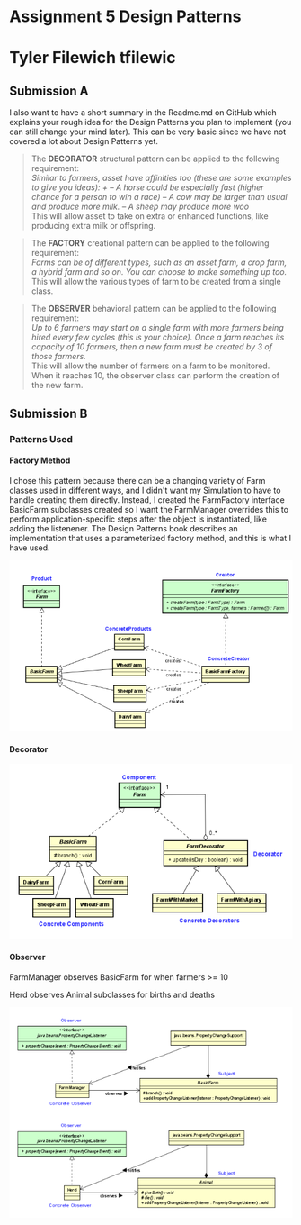 # Assignment 5  Design Patterns
# Tyler Filewich  tfilewic

## Submission A
I also want to have a short summary in the Readme.md on GitHub which explains your
rough idea for the Design Patterns you plan to implement (you can still change your mind
later). This can be very basic since we have not covered a lot about Design Patterns yet.
>The **DECORATOR** structural pattern can be applied to the following requirement:<br> *Similar to farmers, asset have affinities too (these are some examples to give you ideas): +
– A horse could be especially fast (higher chance for a person to win a race) 
– A cow may be larger than usual and produce more milk.
– A sheep may produce more woo* <br> This will allow asset to take on extra or enhanced functions, like producing extra milk or offspring.

>The **FACTORY** creational pattern can be applied to the following requirement:<br> *Farms can be of different types, such as an asset farm, a crop farm, a hybrid farm and so on. You can choose to make something up too.* <br> This will allow the various types of farm to be created from a single class.

>The **OBSERVER** behavioral pattern can be applied to the following requirement:<br> *Up to 6 farmers may start on a single farm with more farmers being hired every few cycles (this is your choice). Once a farm reaches its capacity of 10 farmers, then a new farm must be created by 3 of those farmers.* <br>  This will allow the number of farmers on a farm to be monitored.  When it reaches 10, the observer class can perform the creation of the new farm.  


## Submission B

### Patterns Used

#### Factory Method

I chose this pattern because there can be a changing variety of Farm classes used in different ways, and I didn't want my Simulation to have to handle creating them directly.  Instead, I created the FarmFactory interface BasicFarm subclasses created so I want the FarmManager overrides this to perform application-specific steps after the object is instantiated, like adding the listenener.  The Design Patterns book describes an implementation that uses a parameterized factory method, and this is what I have used.

![Alt text](image.png)
 


#### Decorator

![Alt text](image-1.png)
#### Observer
FarmManager observes BasicFarm for when farmers >= 10

Herd observes Animal subclasses for births and deaths

![Alt text](image-5.png)


